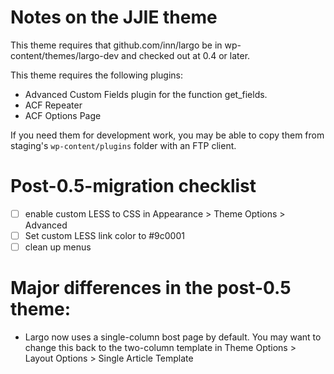 # Notes on the JJIE theme

This theme requires that github.com/inn/largo be in wp-content/themes/largo-dev and checked out at 0.4 or later.

This theme requires the following plugins:

- Advanced Custom Fields plugin for the function get_fields.
- ACF Repeater
- ACF Options Page

If you need them for development work, you may be able to copy them from staging's `wp-content/plugins` folder with an FTP client.

# Post-0.5-migration checklist

- [ ] enable custom LESS to CSS in Appearance > Theme Options > Advanced
- [ ] Set custom LESS link color to #9c0001
- [ ] clean up menus

# Major differences in the post-0.5 theme:

- Largo now uses a single-column bost page by default. You may want to change this back to the two-column template in Theme Options > Layout Options > Single Article Template
